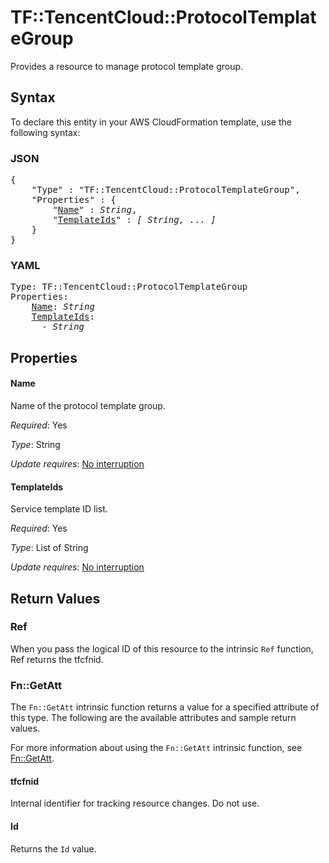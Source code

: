 # TF::TencentCloud::ProtocolTemplateGroup

Provides a resource to manage protocol template group.

## Syntax

To declare this entity in your AWS CloudFormation template, use the following syntax:

### JSON

<pre>
{
    "Type" : "TF::TencentCloud::ProtocolTemplateGroup",
    "Properties" : {
        "<a href="#name" title="Name">Name</a>" : <i>String</i>,
        "<a href="#templateids" title="TemplateIds">TemplateIds</a>" : <i>[ String, ... ]</i>
    }
}
</pre>

### YAML

<pre>
Type: TF::TencentCloud::ProtocolTemplateGroup
Properties:
    <a href="#name" title="Name">Name</a>: <i>String</i>
    <a href="#templateids" title="TemplateIds">TemplateIds</a>: <i>
      - String</i>
</pre>

## Properties

#### Name

Name of the protocol template group.

_Required_: Yes

_Type_: String

_Update requires_: [No interruption](https://docs.aws.amazon.com/AWSCloudFormation/latest/UserGuide/using-cfn-updating-stacks-update-behaviors.html#update-no-interrupt)

#### TemplateIds

Service template ID list.

_Required_: Yes

_Type_: List of String

_Update requires_: [No interruption](https://docs.aws.amazon.com/AWSCloudFormation/latest/UserGuide/using-cfn-updating-stacks-update-behaviors.html#update-no-interrupt)

## Return Values

### Ref

When you pass the logical ID of this resource to the intrinsic `Ref` function, Ref returns the tfcfnid.

### Fn::GetAtt

The `Fn::GetAtt` intrinsic function returns a value for a specified attribute of this type. The following are the available attributes and sample return values.

For more information about using the `Fn::GetAtt` intrinsic function, see [Fn::GetAtt](https://docs.aws.amazon.com/AWSCloudFormation/latest/UserGuide/intrinsic-function-reference-getatt.html).

#### tfcfnid

Internal identifier for tracking resource changes. Do not use.

#### Id

Returns the <code>Id</code> value.

